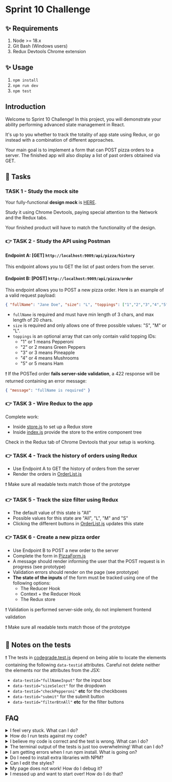 # Sprint 10 Challenge

## ✨ Requirements

1. Node >= 18.x
2. Git Bash (Windows users)
3. Redux Devtools Chrome extension

## ✨ Usage

1. `npm install`
2. `npm run dev`
3. `npm test`

## Introduction

Welcome to Sprint 10 Challenge! In this project, you will demonstrate your ability performing advanced state management in React.

It's up to you whether to track the totality of app state using Redux, or go instead with a combination of different approaches.

Your main goal is to implement a form that can POST pizza orders to a server. The finished app will also display a list of past orders obtained via GET.

## 🥷 Tasks

### TASK 1 - Study the mock site

Your fully-functional **design mock** is [HERE](https://w-s10-challenge-ac3b8bb5dab3.herokuapp.com/).

Study it using Chrome Devtools, paying special attention to the Network and the Redux tabs.

Your finished product will have to match the functionality of the design.

### 👉 TASK 2 - Study the API using Postman

#### Endpoint A: [GET] `http://localhost:9009/api/pizza/history`

This endpoint allows you to GET the list of past orders from the server.

#### Endpoint B: [POST] `http://localhost:9009/api/pizza/order`

This endpoint allows you to POST a new pizza order. Here is an example of a valid request payload:

```json
{ "fullName": "Jane Doe", "size": "L", "toppings": ["1","2","3","4","5"] }
```

- `fullName` is required and must have min length of 3 chars, and max length of 20 chars.
- `size` is required and only allows one of three possible values: "S", "M" or "L".
- `toppings` is an optional array that can only contain valid topping IDs:
  - "1" or 1 means Pepperoni
  - "2" or 2 means Green Peppers
  - "3" or 3 means Pineapple
  - "4" or 4 means Mushrooms
  - "5" or 5 means Ham

❗ If the POSTed order **fails server-side validation**, a 422 response will be returned containing an error message:

```json
{ "message": "fullName is required" }
```

### 👉 TASK 3 - Wire Redux to the app

Complete work:

- Inside [store.js](./frontend/state/store.js) to set up a Redux store
- Inside [index.js](./frontend/index.js) provide the store to the entire component tree

Check in the Redux tab of Chrome Devtools that your setup is working.

### 👉 TASK 4 - Track the history of orders using Redux

- Use Endpoint A to GET the history of orders from the server
- Render the orders in [OrderList.js](./frontend/components/OrderList.js)

❗ Make sure all readable texts match those of the prototype

### 👉 TASK 5 - Track the size filter using Redux

- The default value of this state is "All"
- Possible values for this state are "All", "L", "M" and "S"
- Clicking the different buttons in [OrderList.js](./frontend/components/OrderList.js) updates this state

### 👉 TASK 6 - Create a new pizza order

- Use Endpoint B to POST a new order to the server
- Complete the form in [PizzaForm.js](./frontend/components/PizzaForm.js)
- A message should render informing the user that the POST request is in progress (see prototype)
- Validation errors should render on the page (see prototype)
- **The state of the inputs** of the form must be tracked using one of the following options:
  - The Reducer Hook
  - Context + the Reducer Hook
  - The Redux store

❗ Validation is performed server-side only, do not implement frontend validation

❗ Make sure all readable texts match those of the prototype

## 📝 Notes on the tests

❗ The tests in [codegrade.test.js](./codegrade.test.js) depend on being able to locate the elements containing the following `data-testid` attributes. Careful not delete neither the elements nor the attributes from the JSX:

- `data-testid="fullNameInput"` for the input box
- `data-testid="sizeSelect"` for the dropdown
- `data-testid="checkPepperoni"` **etc** for the checkboxes
- `data-testid="submit"` for the submit button
- `data-testid="filterBtnAll"` **etc** for the filter buttons

## FAQ

<details>
  <summary>I feel very stuck. What can I do?</summary>

Do not struggle for an unreasonable amount of time! Request support via one of the available channels.

</details>

<details>
  <summary>How do I run tests against my code?</summary>

Run `npm test`. Note that Codegrade will run your code against its own copy the `codegrade.test.js` test file so there is no point in manipulating the tests.

</details>

<details>
  <summary>I believe my code is correct and the test is wrong. What can I do?</summary>

On occasion the test runner will get stuck. Use CTRL-C to kill the tests, and then `npm test` to launch them again. Try to replicate the problem the test is warning about by interacting with the site in Chrome, and do not code "to make the test happy". Code so that **your app does exactly what the mock site does**. The tests are there for confirmation. Although it's possible that a particular test be flawed, it's more likely that the bug is in your own code. If the problem persists, please request assistance from staff.

</details>

<details>
  <summary>The terminal output of the tests is just too overwhelming! What can I do?</summary>

If you need to disable all tests except the one you are focusing on, edit the test file and, as an example, change `test('👉 focus on this', () => { etc })` to be `test.only('👉 focus on this', () => { etc })`. (Note the "only".) This won't affect Codegrade, because Codegrade runs its own version of the tests. Keep in mind though, if there is a syntax problem with your code that is causing an error to be thrown, all tests will fail.

</details>

<details>
  <summary>I am getting errors when I run npm install. What is going on?</summary>

This project requires Node to be correctly installed on your computer to work. Try deleting the `node_modules` folder and running `npm install`. If that fails, try deleting both `node_modules` and `package-lock.json` before reinstalling. If all fails, please request support!

</details>

<details>
  <summary>Do I need to install extra libraries with NPM?</summary>

No. Everything you need should be installed already.

</details>

<details>
  <summary>Can I edit the styles?</summary>

Of course! Have at it. But solve the challenge first, and then be careful not to break any tests!

</details>

<details>
  <summary>My page does not work! How do I debug it?</summary>

With React, it's very important that we use React Devtools and Redux Devtools to monitor the state of our components as we interact with the App. If the state is not adjusting like it should, that's one situation. If the state does change correctly but the UI does not respond, that's a different problem.

If your code has a syntax problem, the app will print error messages in the console. Focus on the first message. Place console logs right before the crash site and see if your variables contain the data you think they do. Comment out chunks of code until you get the app to compile!

</details>

<details>
  <summary>I messed up and want to start over! How do I do that?</summary>

**Do NOT delete your repository from GitHub!** Instead, commit frequently as you work. Make a commit whenever you achieve anything and the app isn't crashing in Chrome. This in practice creates restore points you can use should you wreak havoc with your app. If you find yourself in a mess, use git reset --hard to simply discard all changes to your code since your last commit.

</details>
